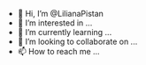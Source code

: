 - 👋 Hi, I’m @LilianaPistan
- 👀 I’m interested in ...
- 🌱 I’m currently learning ...
- 💞️ I’m looking to collaborate on ...
- 📫 How to reach me ...

<!---
LilianaPistan/LilianaPistan is a ✨ special ✨ repository because its `README.md` (this file) appears on your GitHub profile.
You can click the Preview link to take a look at your changes.
--->
